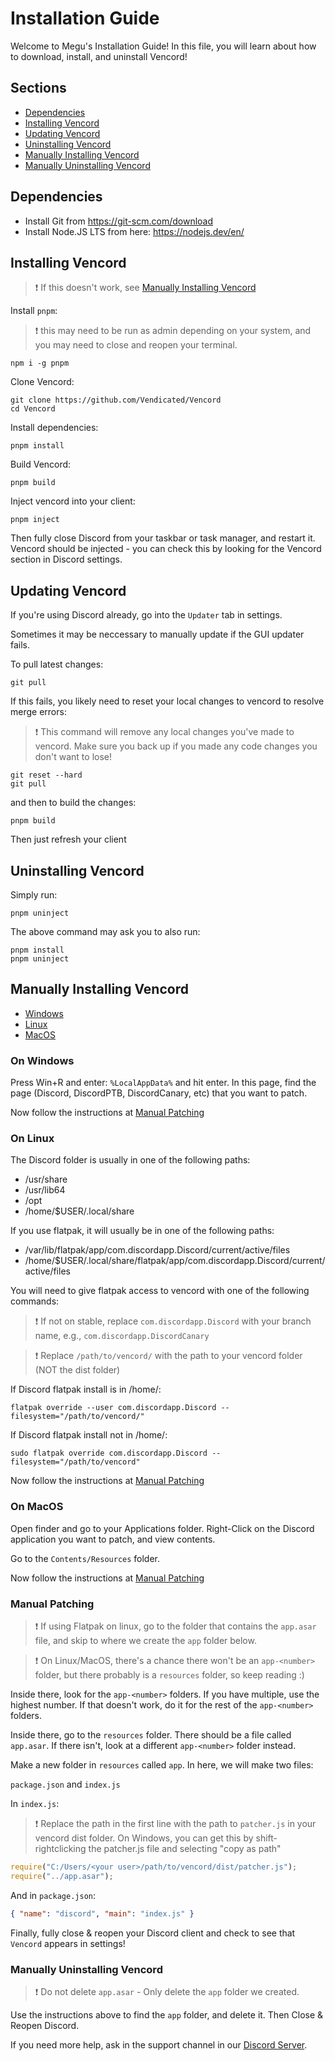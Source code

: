 # Installation Guide

Welcome to Megu's Installation Guide! In this file, you will learn about how to download, install, and uninstall Vencord!

## Sections

-   [Dependencies](#dependencies)
-   [Installing Vencord](#installing-vencord)
-   [Updating Vencord](#updating-vencord)
-   [Uninstalling Vencord](#uninstalling-vencord)
-   [Manually Installing Vencord](#manually-installing-vencord)
-   [Manually Uninstalling Vencord](#manually-uninstalling-vencord)

## Dependencies

-   Install Git from https://git-scm.com/download
-   Install Node.JS LTS from here: https://nodejs.dev/en/

## Installing Vencord

> :exclamation: If this doesn't work, see [Manually Installing Vencord](#manually-installing-vencord)

Install `pnpm`:

> :exclamation: this may need to be run as admin depending on your system, and you may need to close and reopen your terminal.

```shell
npm i -g pnpm
```

Clone Vencord:

```shell
git clone https://github.com/Vendicated/Vencord
cd Vencord
```

Install dependencies:

```shell
pnpm install
```

Build Vencord:

```shell
pnpm build
```

Inject vencord into your client:

```shell
pnpm inject
```

Then fully close Discord from your taskbar or task manager, and restart it. Vencord should be injected - you can check this by looking for the Vencord section in Discord settings.

## Updating Vencord

If you're using Discord already, go into the `Updater` tab in settings.

Sometimes it may be neccessary to manually update if the GUI updater fails.

To pull latest changes:

```shell
git pull
```

If this fails, you likely need to reset your local changes to vencord to resolve merge errors:

> :exclamation: This command will remove any local changes you've made to vencord. Make sure you back up if you made any code changes you don't want to lose!

```shell
git reset --hard
git pull
```

and then to build the changes:

```shell
pnpm build
```

Then just refresh your client

## Uninstalling Vencord

Simply run:

```shell
pnpm uninject
```

The above command may ask you to also run:

```shell
pnpm install
pnpm uninject
```

## Manually Installing Vencord

-   [Windows](#on-windows)
-   [Linux](#on-linux)
-   [MacOS](#on-macos)

### On Windows

Press Win+R and enter: `%LocalAppData%` and hit enter. In this page, find the page (Discord, DiscordPTB, DiscordCanary, etc) that you want to patch.

Now follow the instructions at [Manual Patching](#manual-patching)

### On Linux

The Discord folder is usually in one of the following paths:

-   /usr/share
-   /usr/lib64
-   /opt
-   /home/$USER/.local/share

If you use flatpak, it will usually be in one of the following paths:

-   /var/lib/flatpak/app/com.discordapp.Discord/current/active/files
-   /home/$USER/.local/share/flatpak/app/com.discordapp.Discord/current/active/files

You will need to give flatpak access to vencord with one of the following commands:

> :exclamation: If not on stable, replace `com.discordapp.Discord` with your branch name, e.g., `com.discordapp.DiscordCanary`

> :exclamation: Replace `/path/to/vencord/` with the path to your vencord folder (NOT the dist folder)

If Discord flatpak install is in /home/:

```shell
flatpak override --user com.discordapp.Discord --filesystem="/path/to/vencord/"
```

If Discord flatpak install not in /home/:

```shell
sudo flatpak override com.discordapp.Discord --filesystem="/path/to/vencord"
```

Now follow the instructions at [Manual Patching](#manual-patching)

### On MacOS

Open finder and go to your Applications folder. Right-Click on the Discord application you want to patch, and view contents.

Go to the `Contents/Resources` folder.

Now follow the instructions at [Manual Patching](#manual-patching)

### Manual Patching

> :exclamation: If using Flatpak on linux, go to the folder that contains the `app.asar` file, and skip to where we create the `app` folder below.

> :exclamation: On Linux/MacOS, there's a chance there won't be an `app-<number>` folder, but there probably is a `resources` folder, so keep reading :)

Inside there, look for the `app-<number>` folders. If you have multiple, use the highest number. If that doesn't work, do it for the rest of the `app-<number>` folders.

Inside there, go to the `resources` folder. There should be a file called `app.asar`. If there isn't, look at a different `app-<number>` folder instead.

Make a new folder in `resources` called `app`. In here, we will make two files:

`package.json` and `index.js`

In `index.js`:

> :exclamation: Replace the path in the first line with the path to `patcher.js` in your vencord dist folder.
> On Windows, you can get this by shift-rightclicking the patcher.js file and selecting "copy as path"

```js
require("C:/Users/<your user>/path/to/vencord/dist/patcher.js");
require("../app.asar");
```

And in `package.json`:

```json
{ "name": "discord", "main": "index.js" }
```

Finally, fully close & reopen your Discord client and check to see that `Vencord` appears in settings!

### Manually Uninstalling Vencord

> :exclamation: Do not delete `app.asar` - Only delete the `app` folder we created.

Use the instructions above to find the `app` folder, and delete it. Then Close & Reopen Discord.

If you need more help, ask in the support channel in our [Discord Server](https://discord.gg/D9uwnFnqmd).
